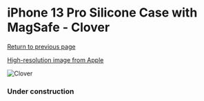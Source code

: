 # iPhone 13 Pro Silicone Case with MagSafe - Clover

[Return to previous page](/iphone_13)

[High-resolution image from Apple](https://store.storeimages.cdn-apple.com/8756/as-images.apple.com/is/MM2F3?wid=4500&hei=4500&fmt=png)

<div style="width: 384px"><img src="/everysource/MM2F3.png" alt="Clover"></div>

### Under construction
